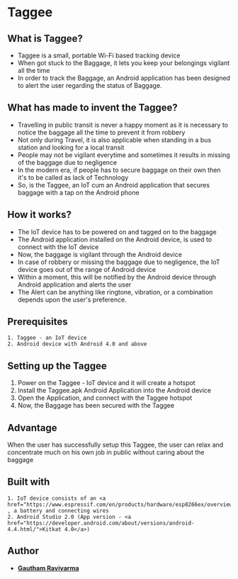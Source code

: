 # Taggee
## What is Taggee?
* Taggee is a small, portable Wi-Fi based tracking device<br> 
* When got stuck to the Baggage, it lets you keep your belongings vigilant all the time<br>
* In order to track the Baggage, an Android application has been designed to alert the user regarding the status of Baggage.
## What has made to invent the Taggee?
* Travelling in public transit is never a happy moment as it is necessary to notice the baggage all the time to prevent it from robbery<br>
* Not only during Travel, it is also applicable when standing in a bus station and looking for a local transit<br>
* People may not be vigilant everytime and sometimes it results in missing of the baggage due to negligence<br>
* In the modern era, if people has to secure baggage on their own then it's to be called as lack of Technology<br>
* So, is the Taggee, an IoT cum an Android application that secures baggage with a tap on the Android phone
## How it works?
* The IoT device has to be powered on and tagged on to the baggage<br>
* The Android application installed on the Android device, is used to connect with the IoT device<br>
* Now, the baggage is vigilant through the Android device<br>
* In case of robbery or missing the baggage due to negligence, the IoT device goes out of the range of Android device<br>
* Within a moment, this will be notified by the Android device through Android application and alerts the user<br>
* The Alert can be anything like ringtone, vibration, or a combination depends upon the user's preference. 
## Prerequisites
```
1. Taggee - an IoT device
2. Android device with Android 4.0 and above
```
## Setting up the Taggee
1. Power on the Taggee - IoT device and it will create a hotspot
2. Install the Taggee.apk Android Application into the Android device
3. Open the Application, and connect with the Taggee hotspot
4. Now, the Baggage has been secured with the Taggee
## Advantage
When the user has successfully setup this Taggee, the user can relax and concentrate much on his own job in public without caring about the baggage
## Built with
```
1. IoT device consists of an <a href="https://www.espressif.com/en/products/hardware/esp8266ex/overview/">ESP8266</a> , a battery and connecting wires
2. Android Studio 2.0 (App version - <a href="https://developer.android.com/about/versions/android-4.4.html/">Kitkat 4.0</a>)
```
## Author
* <a href="https://github.com/catchgautham/">**Gautham Ravivarma**</a>
